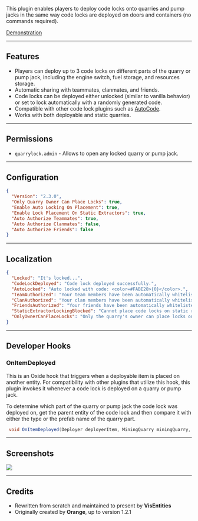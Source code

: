 This plugin enables players to deploy code locks onto quarries and pump jacks in the same way code locks are deployed on doors and containers (no commands required).

[Demonstration](https://www.youtube.com/watch?v=9xzvF_8921M)

-------------

## Features
* Players can deploy up to 3 code locks on different parts of the quarry or pump jack, including the engine switch, fuel storage, and resources storage.
* Automatic sharing with teammates, clanmates, and friends.
* Code locks can be deployed either unlocked (similar to vanilla behavior) or set to lock automatically with a randomly generated code.
* Compatible with other code lock plugins such as [AutoCode](https://umod.org/plugins/auto-code).
* Works with both deployable and static quarries.

------------------

## Permissions

* `quarrylock.admin` - Allows to open any locked quarry or pump jack.

----------------

## Configuration

```json
{
  "Version": "2.3.0",
  "Only Quarry Owner Can Place Locks": true,
  "Enable Auto Locking On Placement": true,
  "Enable Lock Placement On Static Extractors": true,
  "Auto Authorize Teammates": true,
  "Auto Authorize Clanmates": false,
  "Auto Authorize Friends": false
}
```

-----------------------

## Localization

```json
{
  "Locked": "It's locked...",
  "CodeLockDeployed": "Code lock deployed successfully.",
  "AutoLocked": "Auto locked with code: <color=#FABE28>{0}</color>.",
  "TeamAuthorized": "Your team members have been automatically whitelisted on this code lock.",
  "ClanAuthorized": "Your clan members have been automatically whitelisted on this code lock.",
  "FriendsAuthorized": "Your friends have been automatically whitelisted on this code lock.",
  "StaticExtractorLockingBlocked": "Cannot place code locks on static resource extractors.",
  "OnlyOwnerCanPlaceLocks": "Only the quarry's owner can place locks on it."
}
```

------------------

## Developer Hooks
### OnItemDeployed
This is an Oxide hook that triggers when a deployable item is placed on another entity. For compatibility with other plugins that utilize this hook, this plugin invokes it whenever a code lock is deployed on a quarry or pump jack.

To determine which part of the quarry or pump jack the code lock was deployed on, get the parent entity of the code lock and then compare it with either the type or the prefab name of the quarry part.

```cs
 void OnItemDeployed(Deployer deployerItem, MiningQuarry miningQuarry, CodeLock codeLock)

```

------------------


## Screenshots

![](https://i.ibb.co/GpWmnmZ/Group-1069.png)

----------------------

## Credits
 * Rewritten from scratch and maintained to present by **VisEntities**
 * Originally created by **Orange**, up to version 1.2.1